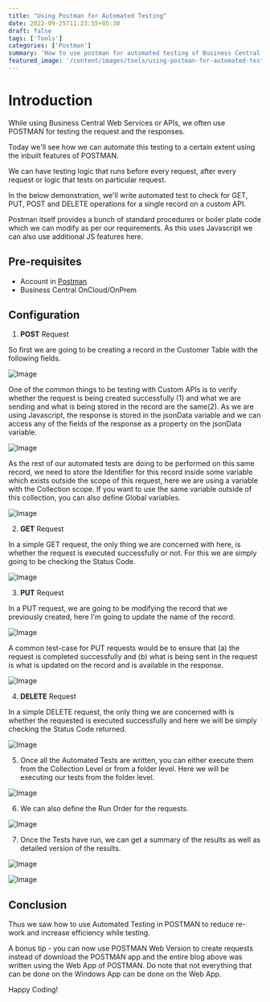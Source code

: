 ```yaml
---
title: "Using Postman for Automated Testing"
date: 2022-09-25T11:23:55+05:30
draft: false
tags: ['Tools']
categories: ['Postman']
summary: 'How to use postman for automated testing of Business Central Web Services'
featured_image: '/content/images/tools/using-postman-for-automated-testing/Image11.png'
---
```


# Introduction
While using Business Central Web Services or APIs, we often use POSTMAN for testing the request and the responses.

Today we'll see how we can automate this testing to a certain extent using the inbuilt features of POSTMAN.

We can have testing logic that runs before every request, after every request or logic that tests on particular request.

In the below demonstration, we'll write automated test to check for GET, PUT, POST and DELETE operations for a single record on a custom API. 

Postman itself provides a bunch of standard procedures or boiler plate code which we can modify as per our requirements. As this uses Javascript we can also use additional JS features here.

## Pre-requisites
- Account in [Postman](https://www.postman.com/downloads/)
- Business Central OnCloud/OnPrem

## Configuration
1. **POST** Request

So first we are going to be creating a record in the Customer Table with the following fields.

<!-- ![Image](https://i.ibb.co/GC8zyhr/image.png) -->
![Image](/content/images/tools/using-postman-for-automated-testing/Image1.png)

One of the common things to be testing with Custom APIs is to verify whether the request is being created successfully (1) and what we are sending and what is being stored in the record are the same(2). 
As we are using Javascript, the response is stored in the jsonData variable and we can access any of the fields of the response as a property on the jsonData variable. 

<!-- ![Image](https://i.ibb.co/gy85F3y/image.png) -->
![Image](/content/images/tools/using-postman-for-automated-testing/Image2.png)

As the rest of our automated tests are doing to be performed on this same record, we need to store the Identifier for this record inside some variable which exists outside the scope of this request, here we are using a variable with the Collection scope. 
If you want to use the same variable outside of this collection, you can also define Global variables.  

<!-- ![Image](https://i.ibb.co/6tk2rrh/image.png) -->
![Image](/content/images/tools/using-postman-for-automated-testing/Image3.png)

2. **GET** Request

In a simple GET request, the only thing we are concerned with here, is whether the request is executed successfully or not. For this we are simply going to be checking the Status Code.

<!-- ![Image](https://i.ibb.co/Fzb46Fq/image.png) -->
![Image](/content/images/tools/using-postman-for-automated-testing/Image4.png)

3. **PUT** Request

In a PUT request, we are going to be modifying the record that we previously created, here I'm going to update the name of the record.

<!-- ![Image](https://i.ibb.co/0MD1vpZ/image.png) -->
![Image](/content/images/tools/using-postman-for-automated-testing/Image5.png)

A common test-case for PUT requests would be to ensure that (a) the request is completed successfully and (b) what is being sent in the request is what is updated on the record and is available in the response.

<!-- ![Image](https://i.ibb.co/y8JsfwJ/image.png) -->
![Image](/content/images/tools/using-postman-for-automated-testing/Image6.png)

4. **DELETE** Request

In a simple DELETE request, the only thing we are concerned with is whether the requested is executed successfully and here we will be simply checking the Status Code returned.

<!-- ![Image](https://i.ibb.co/sRTjxNW/image.png) -->
![Image](/content/images/tools/using-postman-for-automated-testing/Image7.png)

5. Once all the Automated Tests are written, you can either execute them from the Collection Level or from a folder level. Here we will be executing our tests from the folder level.

<!-- ![Image](https://i.ibb.co/wMgTc8J/image.png) -->
![Image](/content/images/tools/using-postman-for-automated-testing/Image8.png)

6. We can also define the Run Order for the requests.

<!-- ![Image](https://i.ibb.co/m5KLhKy/image.png) -->
![Image](/content/images/tools/using-postman-for-automated-testing/Image9.png)

7. Once the Tests have run, we can get a summary of the results as well as detailed version of the results.

<!-- ![Image](https://i.ibb.co/cxFXPBJ/image.png) -->
![Image](/content/images/tools/using-postman-for-automated-testing/Image10.png)

<!-- ![Image](https://i.ibb.co/8NHCtSm/image.png) -->
![Image](/content/images/tools/using-postman-for-automated-testing/Image11.png)

## Conclusion
Thus we saw how to use Automated Testing in POSTMAN to reduce re-work and increase efficiency while testing.

A bonus tip - you can now use POSTMAN Web Version to create requests instead of download the POSTMAN app and the entire blog above was written using the Web App of POSTMAN. Do note that not everything that can be done on the Windows App can be done on the Web App.

Happy Coding!
